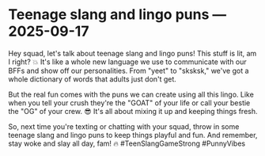 # Teenage slang and lingo puns — 2025-09-17

Hey squad, let's talk about teenage slang and lingo puns! This stuff is lit, am I right? 💥 It's like a whole new language we use to communicate with our BFFs and show off our personalities. From "yeet" to "sksksk," we've got a whole dictionary of words that adults just don't get.

But the real fun comes with the puns we can create using all this lingo. Like when you tell your crush they're the "GOAT" of your life or call your bestie the "OG" of your crew. 😎 It's all about mixing it up and keeping things fresh.

So, next time you're texting or chatting with your squad, throw in some teenage slang and lingo puns to keep things playful and fun. And remember, stay woke and slay all day, fam! 🔥 #TeenSlangGameStrong #PunnyVibes
